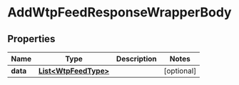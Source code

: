 

# AddWtpFeedResponseWrapperBody


## Properties

Name | Type | Description | Notes
------------ | ------------- | ------------- | -------------
**data** | [**List&lt;WtpFeedType&gt;**](WtpFeedType.md) |  |  [optional]



